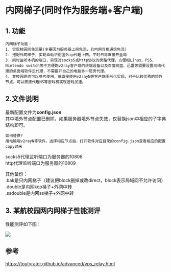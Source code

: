 # 内网梯子(同时作为服务端+客户端)

## 1. 功能
```
内网梯子功能：
1. 实现校园网免流量(主要因为服务器上网免流，且内网互相通信免流)
2. 搭配外网梯子，实现自动识别国外ip代理上网，平时日常直接开全局
3. 同时监听本机的端口，实现对socks5或http协议的旁路代理，方便如Linux、PS5、Nintendo switch等不方便跑v2ray客户端的终端设备以及百度网盘、迅雷等需要设置网络代理的桌面端软件走代理，不需要开自己的电脑多一层旁代理。
4. 非校园网也可以参考使用，或直接使用v2rayN等客户端图形化实现，对于比较优秀的境外节点，可以直接代理NS等游戏机实现游戏加速。
```

## 2.文件说明
最新配置文件为**config.json**  
其中境外节点配置已删除，如果服务器境外节点失效，仅替换json中相应的子字典结构即可。  
```
如何替换?
用电脑端v2rayN等软件，选择相应节点后，打开软件对应目录的config.json查看相应的配置copy过来
```
socks5代理监听端口为服务器的10808  
http代理监听端口为服务器的10809  

其他备份：  
.bak是只内网梯子（建议把block删掉或改direct，block表示局域网不允许访问）  
.double是内网kcp梯子+外网中转  
.ssdouble是内网ss梯子+外网中转  


## 3. 某航校园网内网梯子性能测评
性能测评如下图：

![](test.png)

## 参考
https://toutyrater.github.io/advanced/vps_relay.html